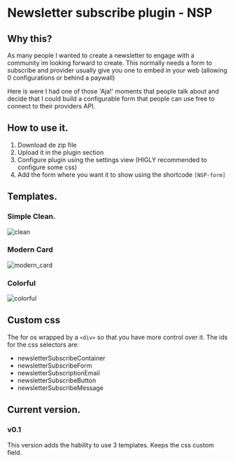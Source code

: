 # Newsletter subscribe plugin - NSP
## Why this?
As many people I wanted to create a newsletter to engage with a community im looking forward to create. This normally needs a form to subscribe and provider usually give you one to embed in your web (allowing 0 configurations or behind a paywall)

Here is were I had one of those 'Aja!' moments that people talk about and decide that I could build a configurable form that people can use free to connect to their providers API.

## How to use it.
1. Download de zip file
2. Upload it in the plugin section
3. Configure plugin using the settings view (HIGLY recommended to configure some css)
4. Add the form where you want it to show using the shortcode `[NSP-form]`

## Templates.

### Simple Clean.
![clean](https://github.com/user-attachments/assets/0b5b585b-264a-4b8d-a014-8bdc4c821b11)
### Modern Card
![modern_card](https://github.com/user-attachments/assets/a61892fd-c7ee-49cd-8702-139152910445)
### Colorful
![colorful](https://github.com/user-attachments/assets/cbd4fdf4-0758-4a12-a363-433e55525a87)

## Custom css
The for os wrapped by a `<div>` so that you have more control over it.
The ids for the css selectors are:
* newsletterSubscribeContainer
* newsletterSubscribeForm
* newsletterSubscriptionEmail
* newsletterSubscribeButton
* newsletterSubscribeMessage


## Current version.
### v0.1
This version adds the hability to use 3 templates. Keeps the css custom field.
